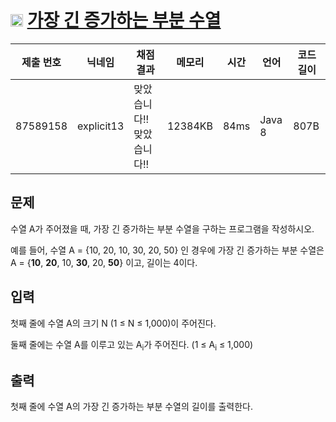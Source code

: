 # <img width="20px"  src="https://d2gd6pc034wcta.cloudfront.net/tier/9.svg" class="solvedac-tier"> [가장 긴 증가하는 부분 수열](https://www.acmicpc.net/problem/11053) 

| 제출 번호 | 닉네임 | 채점 결과 | 메모리 | 시간 | 언어 | 코드 길이 |
|---|---|---|---|---|---|---|
|87589158| explicit13|맞았습니다!! 맞았습니다!!|12384KB|84ms|Java 8|807B|

## 문제
<p>수열 A가 주어졌을 때, 가장 긴 증가하는 부분 수열을 구하는 프로그램을 작성하시오.</p>

<p>예를 들어, 수열 A = {10, 20, 10, 30, 20, 50} 인 경우에 가장 긴 증가하는 부분 수열은 A = {<strong>10</strong>, <strong>20</strong>, 10, <strong>30</strong>, 20, <strong>50</strong>} 이고, 길이는 4이다.</p>

## 입력
<p>첫째 줄에 수열 A의 크기 N (1 ≤ N ≤ 1,000)이 주어진다.</p>

<p>둘째 줄에는 수열 A를 이루고 있는 A<sub>i</sub>가 주어진다. (1 ≤ A<sub>i</sub> ≤ 1,000)</p>

## 출력
<p>첫째 줄에 수열 A의 가장 긴 증가하는 부분 수열의 길이를 출력한다.</p>

